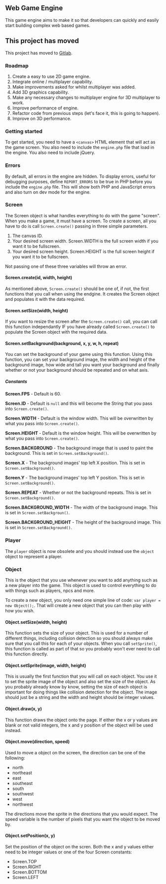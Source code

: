 Web Game Engine
---

This game engine aims to make it so that developers can quickly and easily start building complex web
based games.

## This project has moved
This project has moved to [Gitlab](https://gitlab.com/DrRoach/NetworkAPI).

### Roadmap

1. Create a easy to use 2D game engine.
2. Integrate online / multiplayer capability.
3. Make improvements asked for whilst multiplayer was added.
4. Add 3D graphics capability.
5. Make any necessary changes to multiplayer engine for 3D multiplayer to work.
6. Improve performance of engine.
7. Refactor code from previous steps (let's face it, this is going to happen).
8. Improve on 3D performance.

### Getting started

To get started, you need to have a `<canvas>` HTML element that will act as the game screen. You
also need to include the `engine.php` file that load in the engine. You also need to include jQuery.

### Errors

By default, all errors in the engine are hidden. To display errors, useful for debugging purposes,
define `REPORT_ERRORS` to be true in PHP before you include the `engine.php` file. This will show both
PHP and JavaScript errors and also turn on dev mode for the engine.

### Screen

The Screen object is what handles everything to do with the game "screen". When you make a game, it 
must have a screen. To create a screen, all you have to do is call `Screen.create()` passing in 
three simple parameters.

1. The canvas ID.
2. Your desired screen width. Screen.WIDTH is the full screen width if you want it to be fullscreen.
3. Your desired screen height. Screen.HEIGHT is the full screen height if you want it to be fullscreen.

Not passing one of these three variables will throw an error.

#### Screen.create(id, width, height)

As mentioned above, `Screen.create()` should be one of, if not, the first functions that you call 
when using the endgine. It creates the Screen object and populates it with the data required.

#### Screen.setSize(width, height)

If you want to resize the screen after the `Screen.create()` call, you can call this function 
independantly IF you have already called `Screen.create()` to populate the Screen object 
with the required data.

#### Screen.setBackground(background, x, y, w, h, repeat)

You can set the background of your game using this function. Using this function, you can set your 
background image, the width and height of the background image, how wide and tall you want your 
background and finally whether or not your background should be repeated and on what axis.

##### Constants

**Screen.FPS** - Default is 60.

**Screen.ID** - Default is `null` and this will become the String that you pass into `Screen.create()`.

**Screen.WIDTH** - Default is the window width. This will be overwritten by what you pass into `Screen.create()`.

**Screen.HEIGHT** - Default is the window height. This will be overwritten by what you pass into `Screen.create()`.

**Screen.BACKGROUND** - The background image that is used to paint the background. This is set in `Screen.setBackground()`.

**Screen.X** - The background images' top left X position. This is set in `Screen.setBackground()`.

**Screen.Y** - The background images' top left Y position. This is set in `Screen.setBackground()`.

**Screen.REPEAT** - Whether or not the background repeats. This is set in `Screen.setBackground()`.

**Screen.BACKGROUND_WIDTH** - The width of the background image. This is set in `Screen.setBackgroun()`.

**Screen.BACKGROUND_HEIGHT** - The height of the background image. This is set in `Screen.setBackground()`.

### Player

The `player` object is now obsolete and you should instead use the `object` object to represent a player.

### Object

This is the object that you use whenever you want to add anything such as a new player into the game. This object is
used to control everything to do with things such as players, npcs and more.

To create a new object, you only need one simple line of code: `var player = new Object();`. That will create a new
object that you can then play with how you wish.

#### Object.setSize(width, height)

This function sets the size of your object. This is used for a number of different things, including collision
detection so you should always make sure that you call this for each of your objects. When you call `setSprite()`,
this function is called as part of that so you probably won't ever need to call this function directly.

#### Object.setSprite(image, width, height)

This is usually the first function that you will call on each object. You use it to set the sprite image of the 
object and also set the size of the object. As you probably already know by know, setting the size of each object is 
important for doing things like collision detection for the object. The image should just be a string and the width 
and height should be integer values.

#### Object.draw(x, y)

This function draws the object onto the page. If either the x or y values are blank or not valid integers, the x and 
y position of the object will be used instead.

#### Object.move(direction, speed)

Used to move a object on the screen, the direction can be one of the following:

- north
- northeast
- east
- southeast
- south
- southwest
- west
- northwest

The directions move the sprite in the directions that you would expect. The speed variable is the number of pixels 
that you want the object to be moved by.

#### Object.setPosition(x, y)

Set the position of the object on the scren. Both the x and y values either need to be integer values or one of the 
four Screen constants:

- Screen.TOP
- Screen.RIGHT
- Screen.BOTTOM
- Screen.LEFT
